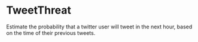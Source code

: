 # TweetThreat

Estimate the probability that a twitter user will tweet in the next hour, based on the time of their previous tweets.
